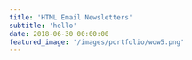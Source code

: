 ```yaml
---
title: 'HTML Email Newsletters'
subtitle: 'hello'
date: 2018-06-30 00:00:00
featured_image: '/images/portfolio/wow5.png'
---
```

